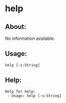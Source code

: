help
====================

About:
--------------------
No information available.

Usage:
--------------------
```
help [-s:String] 
```

Help:
--------------------
```
Help for help:
 - Usage: help [-s:String] 

```
